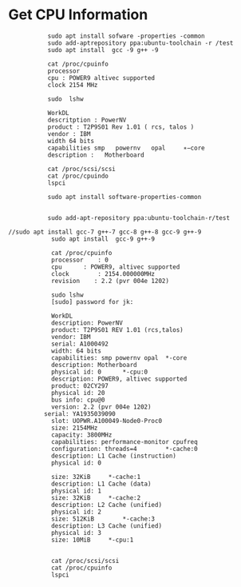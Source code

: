                
               
   # Get CPU Information        
               
               sudo apt install sofware -properties -common
               sudo add-aptrepository ppa:ubuntu-toolchain -r /test 
               sudo apt install  gcc -9 g++ -9
 
               cat /proc/cpuinfo
               processor 
               cpu : POWER9 altivec supported
               clock 2154 MHz
               
               sudo  lshw
               
               WorkDL
               descritption : PowerNV
               product : T2P9S01 Rev 1.01 ( rcs, talos )
               vendor : IBM
               width 64 bits
               capabilities smp   powernv   opal     ∗−core
               description :   Motherboard
               
               cat /proc/scsi/scsi
               cat /proc/cpuindo
               lspci 
               
               sudo apt install software-properties-common
	
  
               sudo add-apt-repository ppa:ubuntu-toolchain-r/test
	
	//sudo apt install gcc-7 g++-7 gcc-8 g++-8 gcc-9 g++-9
	            sudo apt install  gcc-9 g++-9
	
	            cat /proc/cpuinfo
	            processor    : 0
	            cpu   	 : POWER9, altivec supported
	            clock   	 : 2154.000000MHz
	            revision    : 2.2 (pvr 004e 1202)
	
	            sudo lshw
	            [sudo] password for jk:
	
	            WorkDL                   	 
	            description: PowerNV
	            product: T2P9S01 REV 1.01 (rcs,talos)
	            vendor: IBM
	            serial: A1000492
	            width: 64 bits
	            capabilities: smp powernv opal  *-core
	            description: Motherboard
	            physical id: 0  	*-cpu:0
	            description: POWER9, altivec supported
	            product: 02CY297
	            physical id: 20
	            bus info: cpu@0
	            version: 2.2 (pvr 004e 1202)
              serial: YA1935039090
	            slot: UOPWR.A100049-Node0-Proc0
	            size: 2154MHz
	            capacity: 3800MHz
            	capabilities: performance-monitor cpufreq
            	configuration: threads=4    	*-cache:0
            	description: L1 Cache (instruction)
	            physical id: 0
	
	            size: 32KiB    	*-cache:1
	            description: L1 Cache (data)
	            physical id: 1
	            size: 32KiB    	*-cache:2
	            description: L2 Cache (unified)
	            physical id: 2
	            size: 512KiB    	*-cache:3
	            description: L3 Cache (unified)
            	physical id: 3
            	size: 10MiB 	*-cpu:1
	
	
            	cat /proc/scsi/scsi
	            cat /proc/cpuinfo
	            lspci
                
